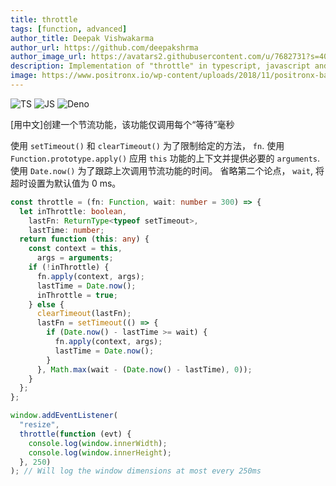 ```yaml
---
title: throttle
tags: [function, advanced]
author_title: Deepak Vishwakarma
author_url: https://github.com/deepakshrma
author_image_url: https://avatars2.githubusercontent.com/u/7682731?s=400
description: Implementation of "throttle" in typescript, javascript and deno.
image: https://www.positronx.io/wp-content/uploads/2018/11/positronx-banner-1152-1.jpg
---
```


![TS](https://img.shields.io/badge/supports-typescript-blue.svg?style=flat-square)
![JS](https://img.shields.io/badge/supports-javascript-yellow.svg?style=flat-square)
![Deno](https://img.shields.io/badge/supports-deno-green.svg?style=flat-square)

[用中文]创建一个节流功能，该功能仅调用每个“等待”毫秒

使用 `setTimeout()` 和 `clearTimeout()` 为了限制给定的方法， `fn`.
使用 `Function.prototype.apply()` 应用 `this` 功能的上下文并提供必要的 `arguments`.
使用 `Date.now()` 为了跟踪上次调用节流功能的时间。
省略第二个论点， `wait`, 将超时设置为默认值为 0 ms。

```ts title="typescript"
const throttle = (fn: Function, wait: number = 300) => {
  let inThrottle: boolean,
    lastFn: ReturnType<typeof setTimeout>,
    lastTime: number;
  return function (this: any) {
    const context = this,
      args = arguments;
    if (!inThrottle) {
      fn.apply(context, args);
      lastTime = Date.now();
      inThrottle = true;
    } else {
      clearTimeout(lastFn);
      lastFn = setTimeout(() => {
        if (Date.now() - lastTime >= wait) {
          fn.apply(context, args);
          lastTime = Date.now();
        }
      }, Math.max(wait - (Date.now() - lastTime), 0));
    }
  };
};
```

```ts title="typescript"
window.addEventListener(
  "resize",
  throttle(function (evt) {
    console.log(window.innerWidth);
    console.log(window.innerHeight);
  }, 250)
); // Will log the window dimensions at most every 250ms
```
